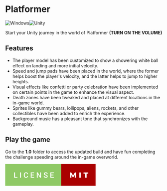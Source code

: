 # Platformer
![Windows](https://img.shields.io/badge/Windows-0078D6?style=for-the-badge&logo=windows&logoColor=white)![Unity](https://img.shields.io/badge/unity-%23000000.svg?style=for-the-badge&logo=unity&logoColor=white)

<p align="center">Start your Unity journey in the world of Platformer <b>(TURN ON THE VOLUME)</b></p>
   



 
## Features

- The player model has been customized to show a showering white ball effect on landing and more initial velocity.
- Speed and jump pads have been placed in the world, where the former helps boost the player's velocity, and the latter helps to jump to higher heights.
- Visual effects like confetti or party celebration have been implemented on certain points in the game to enhance the visual aspect.
- Death zones have been tweaked and placed at different locations in the in-game world.
- Sprites like gummy bears, lollipops, aliens, rockets, and other collectibles have been added to enrich the experience.
- Background music has a pleasant tone that synchronizes with the gameplay.

## Play the game

Go to the **1.0** folder to access the updated build and have fun completing the challenge speeding around the in-game overworld.

[![GitHub license](https://raw.githubusercontent.com/hiverkiya/LEGO-Microgame/main/license.svg)](https://github.com/hiverkiya/Platformer/blob/main/LICENSE)
